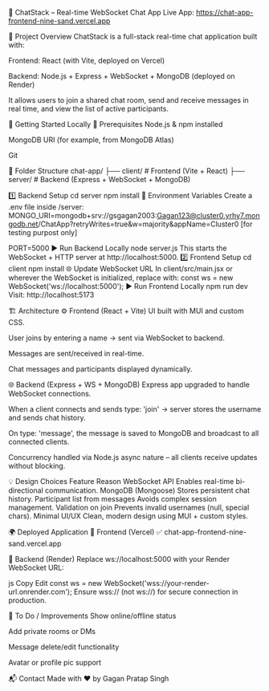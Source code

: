 💬 ChatStack – Real-time WebSocket Chat App
Live App: https://chat-app-frontend-nine-sand.vercel.app

🧩 Project Overview
ChatStack is a full-stack real-time chat application built with:

Frontend: React (with Vite, deployed on Vercel)

Backend: Node.js + Express + WebSocket + MongoDB (deployed on Render)

It allows users to join a shared chat room, send and receive messages in real time, and view the list of active participants.

🚀 Getting Started Locally
🔧 Prerequisites
Node.js & npm installed

MongoDB URI (for example, from MongoDB Atlas)

Git

📁 Folder Structure
chat-app/
├── client/      # Frontend (Vite + React)
├── server/      # Backend (Express + WebSocket + MongoDB)

1️⃣ Backend Setup
cd server
npm install
🔐 Environment Variables
Create a .env file inside /server:
MONGO_URI=mongodb+srv://gsgagan2003:Gagan123@cluster0.yrhy7.mongodb.net/ChatApp?retryWrites=true&w=majority&appName=Cluster0 
[for testing purpost only] 

PORT=5000
▶️ Run Backend Locally
node server.js
This starts the WebSocket + HTTP server at http://localhost:5000.
2️⃣ Frontend Setup
cd client
npm install
🌐 Update WebSocket URL
In client/src/main.jsx or wherever the WebSocket is initialized, replace with:
const ws = new WebSocket('ws://localhost:5000');
▶️ Run Frontend Locally
npm run dev
Visit: http://localhost:5173

🏗️ Architecture
⚙️ Frontend (React + Vite)
UI built with MUI and custom CSS.

User joins by entering a name → sent via WebSocket to backend.

Messages are sent/received in real-time.

Chat messages and participants displayed dynamically.

🌐 Backend (Express + WS + MongoDB)
Express app upgraded to handle WebSocket connections.

When a client connects and sends type: 'join' → server stores the username and sends chat history.

On type: 'message', the message is saved to MongoDB and broadcast to all connected clients.

Concurrency handled via Node.js async nature – all clients receive updates without blocking.

💡 Design Choices
Feature	Reason
WebSocket API	Enables real-time bi-directional communication.
MongoDB (Mongoose)	Stores persistent chat history.
Participant list from messages	Avoids complex session management.
Validation on join	Prevents invalid usernames (null, special chars).
Minimal UI/UX	Clean, modern design using MUI + custom styles.

🌍 Deployed Application
🔗 Frontend (Vercel)
✅ chat-app-frontend-nine-sand.vercel.app

🔗 Backend (Render)
Replace ws://localhost:5000 with your Render WebSocket URL:

js
Copy
Edit
const ws = new WebSocket('wss://your-render-url.onrender.com');
Ensure wss:// (not ws://) for secure connection in production.

📌 To Do / Improvements
Show online/offline status

Add private rooms or DMs

Message delete/edit functionality

Avatar or profile pic support

📬 Contact
Made with ❤️ by Gagan Pratap Singh
